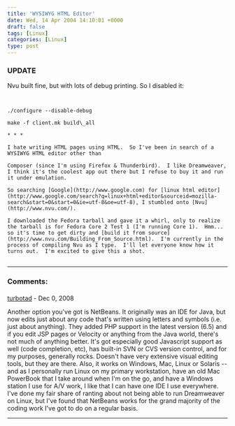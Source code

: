 ```yaml
---
title: 'WYSIWYG HTML Editor'
date: Wed, 14 Apr 2004 14:10:01 +0000
draft: false
tags: [Linux]
categories: [Linux]
type: post
---
```


### UPDATE

Nvu built fine, but with lots of debug printing. So I disabled it:

```


./configure --disable-debug

make -f client.mk build\_all

* * *

I hate writing HTML pages using HTML.  So I've been in search of a WYSIWYG HTML editor other than

Composer (since I'm using Firefox & Thunderbird).  I like Dreamweaver, I think it's the coolest app out there but I refuse to buy it and run it under emulation.

So searching [Google](http://www.google.com) for [linux html editor](http://www.google.com/search?q=linux+html+editor&sourceid=mozilla-search&start=0&start=0&ie=utf-8&oe=utf-8), I stumbled onto [Nvu](http://www.nvu.com/).

I downloaded the Fedora tarball and gave it a whirl, only to realize the tarball is for Fedora Core 2 Test 1 (I'm running Core 1).  Hmm... so it's time to get dirty and [build it from source](http://www.nvu.com/Building_From_Source.html).  I'm currently in the process of compiling Nvu as I type.  I'll let everyone know how it turns out.  I'm excited to give this a shot.


```
---
### Comments:
####
[turbotad](http://jetteroheller.wordpress.com/ "tadr@scientology.net") - <time datetime="2008-12-28 16:07:07">Dec 0, 2008</time>

Another option you've got is NetBeans. It originally was an IDE for Java, but now edits just about any code that's written using letters and symbols (i.e. just about anything). They added PHP support in the latest version (6.5) and if you edit JSP pages or Velocity or anything from the Java world, there's not much of anything better. It's got especially good Javascript support as well (code completion, etc), has built-in SVN or CVS version control, and for my purposes, generally rocks. Doesn't have very extensive visual editing tools, but they are there. Also, it works on Windows, Mac, Linux or Solaris -- and as I personally run Linux on my primary workstation, have an old Mac PowerBook that I take around when I'm on the go, and have a Windows station I use for A/V work, I like that I can have one IDE I use everywhere. I've done my fair share of ranting about not being able to run Dreamweaver on Linux, but I've found that NetBeans works for the grand majority of the coding work I've got to do on a regular basis.
<hr />
